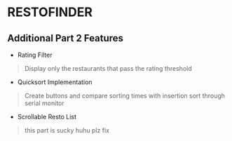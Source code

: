 # RESTOFINDER

## Additional Part 2 Features

- Rating Filter

> Display only the restaurants that pass the rating threshold

- Quicksort Implementation

> Create buttons and compare sorting times with insertion sort through serial monitor

- Scrollable Resto List

> this part is sucky huhu plz fix